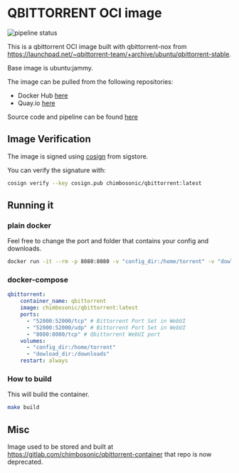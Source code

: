 # QBITTORRENT OCI image
![pipeline status](https://github.com/chimbosonic/qbittorrent-container/actions/workflows/main.yml/badge.svg?branch=main)

This is a qbittorrent OCI image built with qbittorrent-nox from https://launchpad.net/~qbittorrent-team/+archive/ubuntu/qbittorrent-stable.

Base image is ubuntu:jammy.

The image can be pulled from the following repositories:
- Docker Hub [here](https://hub.docker.com/repository/docker/chimbosonic/qbittorrent)
- Quay.io [here](https://quay.io/repository/chimbosonic/qbittorrent)

Source code and pipeline can be found [here](https://github.com/chimbosonic/qbittorrent-container)

## Image Verification
The image is signed using [cosign](https://github.com/sigstore/cosign) from sigstore.

You can verify the signature with:
```bash
cosign verify --key cosign.pub chimbosonic/qbittorrent:latest
```

## Running it
### plain docker
Feel free to change the port and folder that contains your config and downloads.

```bash
docker run -it --rm -p 8080:8080 -v "config_dir:/home/torrent" -v "dowload_dir:/downloads" --name qbittorrent chimbosonic/qbittorrent:latest
```

### docker-compose
```yml
qbittorrent:
    container_name: qbittorrent
    image: chimbosonic/qbittorrent:latest
    ports:
      - "52000:52000/tcp" # Bittorrent Port Set in WebUI
      - "52000:52000/udp" # Bittorrent Port Set in WebUI
      - "8080:8080/tcp" # Qbittorrent WebUI port
    volumes:
      - "config_dir:/home/torrent"
      - "dowload_dir:/downloads"
    restart: always
```

### How to build
This will build the container.

```bash
make build
```
## Misc
Image used to be stored and built at https://gitlab.com/chimbosonic/qbittorrent-container that repo is now deprecated.
